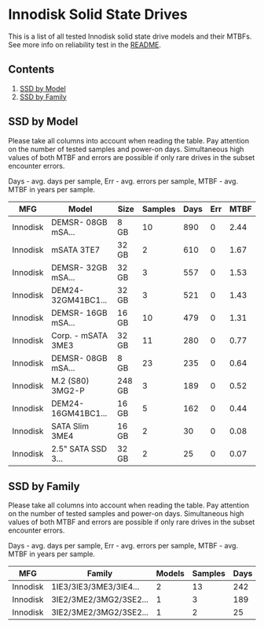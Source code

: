 Innodisk Solid State Drives
===========================

This is a list of all tested Innodisk solid state drive models and their MTBFs. See
more info on reliability test in the [README](https://github.com/bsdhw/SMART).

Contents
--------

1. [ SSD by Model  ](#ssd-by-model)
2. [ SSD by Family ](#ssd-by-family)

SSD by Model
------------

Please take all columns into account when reading the table. Pay attention on the
number of tested samples and power-on days. Simultaneous high values of both MTBF
and errors are possible if only rare drives in the subset encounter errors.

Days - avg. days per sample,
Err  - avg. errors per sample,
MTBF - avg. MTBF in years per sample.

| MFG       | Model              | Size   | Samples | Days  | Err   | MTBF |
|-----------|--------------------|--------|---------|-------|-------|------|
| Innodisk  | DEMSR- 08GB mSA... | 8 GB   | 10      | 890   | 0     | 2.44   |
| Innodisk  | mSATA 3TE7         | 32 GB  | 2       | 610   | 0     | 1.67   |
| Innodisk  | DEMSR- 32GB mSA... | 32 GB  | 3       | 557   | 0     | 1.53   |
| Innodisk  | DEM24-32GM41BC1... | 32 GB  | 3       | 521   | 0     | 1.43   |
| Innodisk  | DEMSR- 16GB mSA... | 16 GB  | 10      | 479   | 0     | 1.31   |
| Innodisk  | Corp. - mSATA 3ME3 | 32 GB  | 11      | 280   | 0     | 0.77   |
| Innodisk  | DEMSR- 08GB mSA... | 8 GB   | 23      | 235   | 0     | 0.64   |
| Innodisk  | M.2 (S80) 3MG2-P   | 248 GB | 3       | 189   | 0     | 0.52   |
| Innodisk  | DEM24-16GM41BC1... | 16 GB  | 5       | 162   | 0     | 0.44   |
| Innodisk  | SATA Slim 3ME4     | 16 GB  | 2       | 30    | 0     | 0.08   |
| Innodisk  | 2.5" SATA SSD 3... | 32 GB  | 2       | 25    | 0     | 0.07   |

SSD by Family
-------------

Please take all columns into account when reading the table. Pay attention on the
number of tested samples and power-on days. Simultaneous high values of both MTBF
and errors are possible if only rare drives in the subset encounter errors.

Days - avg. days per sample,
Err  - avg. errors per sample,
MTBF - avg. MTBF in years per sample.

| MFG       | Family                 | Models | Samples | Days  | Err   | MTBF |
|-----------|------------------------|--------|---------|-------|-------|------|
| Innodisk  | 1IE3/3IE3/3ME3/3IE4... | 2      | 13      | 242   | 0     | 0.66   |
| Innodisk  | 3IE2/3ME2/3MG2/3SE2... | 1      | 3       | 189   | 0     | 0.52   |
| Innodisk  | 3IE2/3ME2/3MG2/3SE2... | 1      | 2       | 25    | 0     | 0.07   |
